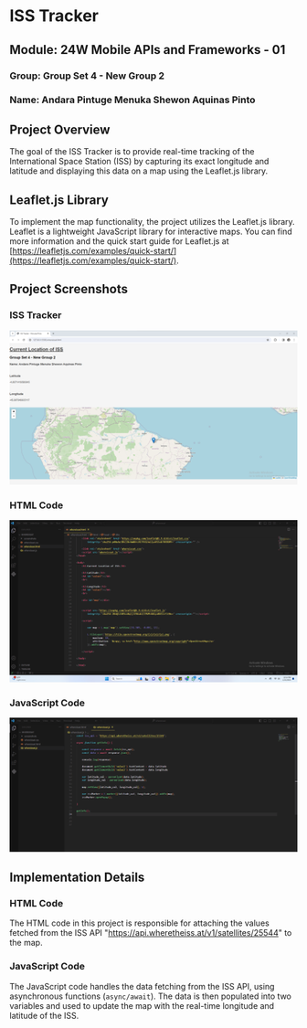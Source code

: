 # ISS Tracker

## Module: 24W Mobile APIs and Frameworks - 01


### Group: Group Set 4 - New Group 2

### Name: Andara Pintuge Menuka Shewon Aquinas Pinto
<div style="margin-bottom: 20px;"></div>



## Project Overview

The goal of the ISS Tracker is to provide real-time tracking of the International Space Station (ISS) by capturing its exact longitude and latitude and displaying this data on a map using the Leaflet.js library.

## Leaflet.js Library

To implement the map functionality, the project utilizes the Leaflet.js library. Leaflet is a lightweight JavaScript library for interactive maps. You can find more information and the quick start guide for Leaflet.js at [https://leafletjs.com/examples/quick-start/](https://leafletjs.com/examples/quick-start/).

## Project Screenshots

### ISS Tracker
![ISS Tracker](screenshots/ISS_Tracker.png)

### HTML Code
![HTML Code](screenshots/html.png)

### JavaScript Code
![JavaScript Code](screenshots/js.png)

## Implementation Details

### HTML Code
The HTML code in this project is responsible for attaching the values fetched from the ISS API "https://api.wheretheiss.at/v1/satellites/25544" to the map.

### JavaScript Code
The JavaScript code handles the data fetching from the ISS API, using asynchronous functions (`async/await`). The data is then populated into two variables and used to update the map with the real-time longitude and latitude of the ISS.
